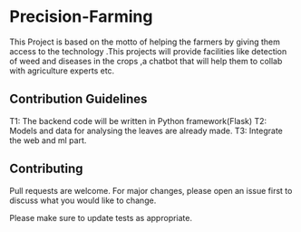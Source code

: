 # Precision-Farming
This Project is based on the motto of helping the farmers by giving  them access to the  technology .This projects will provide facilities like detection of weed and diseases in the crops ,a chatbot that will help them to  collab with agriculture experts etc.

## Contribution Guidelines
  T1: The backend code will be written in Python framework(Flask)
  T2: Models and data for analysing the leaves are already made.
  T3: Integrate the web and ml part.
 
## Contributing

Pull requests are welcome. For major changes, please open an issue first to discuss what you would like to change.

Please make sure to update tests as appropriate.
